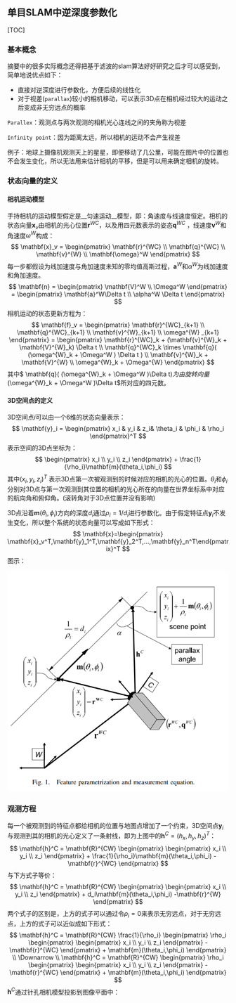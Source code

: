 ## 单目SLAM中逆深度参数化

[TOC]

### 基本概念

摘要中的很多实际概念还得把基于滤波的slam算法好好研究之后才可以感受到，简单地说优点如下：

+ 直接对逆深度进行参数化，方便后续的线性化
+ 对于视差(`parallax`)较小的相机移动，可以表示3D点在相机经过较大的运动之后变成非无穷远点的概率

`Parallex`：观测点与两次观测的相机光心连线之间的夹角称为视差

`Infinity point`：因为距离太远，所以相机的运动不会产生视差

例子：地球上摄像机观测天上的星星，即便移动了几公里，可能在图片中的位置也不会发生变化，所以无法用来估计相机的平移，但是可以用来确定相机的旋转。

### 状态向量的定义

#### 相机运动模型

手持相机的运动模型假定是__匀速运动__模型，即：角速度与线速度恒定。相机的状态向量$\mathbf{x}_v$由相机的光心位置$\mathbf{r}^{WC}$，以及用四元数表示的姿态$\mathbf{q}^{WC}$ ，线速度$\mathbf{v}^W$和角速度$\omega^{W}$构成：
$$
\mathbf{x}_v = 
\begin{pmatrix}
\mathbf{r}^{WC} \\
\mathbf{q}^{WC} \\
\mathbf{v}^{W} \\
\mathbf{\omega}^W 
\end{pmatrix}
$$
每一步都假设为线加速度与角加速度未知的零均值高斯过程，$\mathbf{a}^W$和$\alpha^W$为线加速度和角加速度。
$$
\mathbf{n} =
\begin{pmatrix}
\mathbf{V}^W \\
\Omega^W
\end{pmatrix}
= \begin{pmatrix}
\mathbf{a}^W\Delta t \\
\alpha^W \Delta t
\end{pmatrix}
$$
相机运动的状态更新方程为：
$$
\mathbf{f}_v = 
\begin{pmatrix}
\mathbf{r}^{WC}_{k+1} \\
\mathbf{q}^{WC}_{k+1} \\
\mathbf{v}^{W}_{k+1} \\
\omega^{W} _{k+1}
\end{pmatrix}
= \begin{pmatrix}
\mathbf{r}^{WC}_k + (\mathbf{v}^{W}_k + \mathbf{V}^{W}_k) \Delta t \\
\mathbf{q}^{WC}_k \times \mathbf{q}( (\omega^{W}_k + \Omega^W ) \Delta t )  \\
\mathbf{v}^{W}_k + \mathbf{V}^{W} \\
\omega^{W}_k + \Omega^{W}
\end{pmatrix}
$$
其中$ \mathbf{q}( (\omega^{W}_k + \Omega^W )\Delta t)$为由旋转向量$(\omega^{W}_k + \Omega^W )\Delta t$所对应的四元数。

####  3D空间点的定义

3D空间点$i$可以由一个6维的状态向量表示：
$$
\mathbf{y}_i = \begin{pmatrix}
x_i & y_i & z_i& \theta_i & \phi_i & \rho_i 
\end{pmatrix}^T 
$$
表示空间的3D点坐标为：
$$
\begin{pmatrix}
x_i \\
y_i \\
z_i 
\end{pmatrix} + \frac{1}{\rho_i}\mathbf{m}(\theta_i,\phi_i)
$$
其中$(x_i,y_i,z_i)^T$ 表示3D点第一次被观测到的时候对应的相机的光心的位置。$\theta_i$和$\phi_i$分别对3D点与第一次观测到其位置的相机的光心所在的向量在世界坐标系中对应的航向角和俯仰角。(滚转角对于3D点位置并没有影响)

3D点沿着$\mathbf{m}(\theta_i,\phi_i)$方向的深度$d_i$通过$\rho_i=1/d_i$进行参数化。由于假定特征点$\mathbf{y}_i$不发生变化，所以整个系统的状态向量可以写成如下形式：
$$
\mathbf{x}=\begin{pmatrix} \mathbf{x}_v^T,\mathbf{y}_1^T,\mathbf{y}_2^T,...,\mathbf{y}_n^T\end{pmatrix}^T
$$
图示：

![](../resources/paper_figure/inverse_depth_paper.png)



### 观测方程

每一个被观测到的特征点都给相机的位置与地图点增加了一个约束，3D空间点$\mathbf{y}_i$ 与观测到其的相机的光心定义了一条射线，即为上图中的$\mathbf{h}^C=(h_x, h_y, h_z)^T$：
$$
\mathbf{h}^C  = \mathbf{R}^{CW}
\begin{pmatrix}
\begin{pmatrix}
x_i \\
y_i \\
z_i 
\end{pmatrix} + \frac{1}{\rho_i}\mathbf{m}(\theta_i,\phi_i) -\mathbf{r}^{WC}
\end{pmatrix}
$$
与下方式子等价：
$$
\mathbf{h}^C  = \mathbf{R}^{CW}
\begin{pmatrix}
\begin{pmatrix}
x_i \\
y_i \\
z_i 
\end{pmatrix} + d_i\mathbf{m}(\theta_i,\phi_i) -\mathbf{r}^{W}
\end{pmatrix}
$$
两个式子的区别是，上方的式子可以通过令$\rho_i=0$来表示无穷远点，对于无穷远点，上方的式子可以近似成如下形式：
$$
\mathbf{h}^C  = \mathbf{R}^{CW}
\frac{1}{\rho_i}
\begin{pmatrix}
\rho_i
\begin{pmatrix}
\begin{pmatrix}
x_i \\
y_i \\
z_i 
\end{pmatrix}  -\mathbf{r}^{WC}
\end{pmatrix} + \mathbf{m}(\theta_i,\phi_i)
\end{pmatrix} \\
\Downarrow \\
\mathbf{h}^C  = \mathbf{R}^{CW}
\begin{pmatrix}
\rho_i
\begin{pmatrix}
\begin{pmatrix}
x_i \\
y_i \\
z_i 
\end{pmatrix}  -\mathbf{r}^{WC}
\end{pmatrix} + \mathbf{m}(\theta_i,\phi_i)
\end{pmatrix}
$$
$\mathbf{h}^C$通过针孔相机模型投影到图像平面中：



